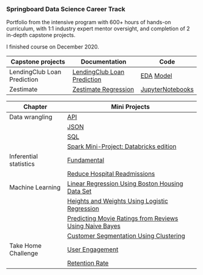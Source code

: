 ### Springboard Data Science Career Track
Portfolio from the intensive program with 600+ hours of hands-on curriculum, with 1:1 industry expert mentor oversight, and completion of 2 in-depth capstone projects.

I finished course on December 2020.


| Capstone projects | Documentation | Code |
| --- | --- | --- |
| LendingClub Loan Prediction | [LendingClub Loan Prediction](https://github.com/tpujianto/LendingClub_Loan_Prediction/blob/master/Loan%20Prediction%20Final%20Report.pdf)| [EDA](https://github.com/tpujianto/LendingClub_Loan_Prediction/blob/master/loan_predictions_EDA_visualization.ipynb) [Model](https://github.com/tpujianto/LendingClub_Loan_Prediction/blob/master/loan_prediction_model.ipynb) |
| Zestimate | [Zestimate Regression](https://github.com/tpujianto/Zestimate-Regression/blob/main/Final%20Report%20Capstone%20%231%20-%20Google%20Docs.pdf) | [JupyterNotebooks](https://github.com/tpujianto/Zestimate-Regression/blob/main/capstone_1.ipynb) |

| Chapter | Mini Projects |
| --- | --- |
| Data wrangling | [API](https://github.com/tpujianto/Data-Science---Springboard/blob/main/03%20-%20API_mini_project/api_data_wrangling_mini_project.ipynb) |
|  |[JSON](https://github.com/tpujianto/Data-Science---Springboard/blob/main/01%20-%20JSON%20Based%20Data%20Exercise/sliderule_dsi_json_exercise.ipynb)  |
|  | [SQL](https://github.com/tpujianto/Data-Science---Springboard/blob/main/02%20-%20SQL_practice/sql_miniproject.sql) |
|  | [Spark Mini-Project: Databricks edition]() |
| Inferential statistics | [Fundamental](https://github.com/tpujianto/Data-Science---Springboard/blob/main/04%20-%20INFERENTIAL_statistics_frequentist_mini-projects6.28.19/inferential_statistics_1a-Q6.25.ipynb) |
|  | [Reduce Hospital Readmissions](https://github.com/tpujianto/Data-Science---Springboard/blob/main/04%20-%20INFERENTIAL_statistics_frequentist_mini-projects6.28.19/inferential_statistics_1b-Q6.25.ipynb) |
| Machine Learning | [Linear Regression Using Boston Housing Data Set](https://github.com/tpujianto/Data-Science---Springboard/blob/main/07%20-%20LINEAR_regression/Mini_Project_Linear_Regression.ipynb) |
|  | [Heights and Weights Using Logistic Regression](https://github.com/tpujianto/Data-Science---Springboard/blob/main/08%20-%20LOGISTIC_regression/Mini_Project_Logistic_Regression.ipynb) |
|  | [Predicting Movie Ratings from Reviews Using Naive Bayes](https://github.com/tpujianto/Data-Science---Springboard/blob/main/09%20-%20NAIVE_bayes_mini_project/Mini_Project_Naive_Bayes.ipynb) |
|  | [Customer Segmentation Using Clustering](https://github.com/tpujianto/Data-Science---Springboard/blob/main/10%20-%20CLUSTERING_mini-project/Mini_Project_Clustering.ipynb) |
| Take Home Challenge | [User Engagement](https://github.com/tpujianto/Data-Science---Springboard/blob/main/12%20-%20USER_ENGAGEMENT/user_engagement.ipynb) |
||[Retention Rate](https://github.com/tpujianto/Data-Science---Springboard/blob/main/13%20-%20RETENTION/retention_challenge.ipynb)|

